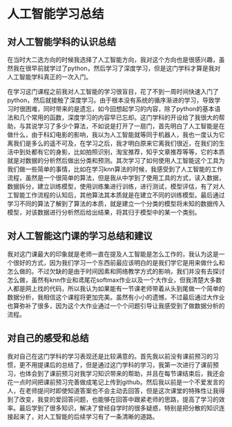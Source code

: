 # 人工智能学习总结

## 对人工智能学科的认识总结

在当时大二选方向的时候我选择了人工智能方向，我对这个方向也是很感兴趣，虽然我在很早前就学过了python，然后学习了深度学习，但是这门学科才算是我对人工智能学科真正的一次入门。

在学习这门课程之前我对人工智能的学习很盲目，花了不到一周时间快速入门了python，然后就接触了深度学习。由于根本没有系统的循序渐进的学习，导致学习时很困难，同时带来的是遗忘，如今回想起学习的内容，除了python的基本语法和几个常用的函数，深度学习的内容早已忘却。这门学科的开设给了我很大的帮助，与其说学习了多少个算法，不如说是打开了一扇门，首先明白了人工智能是在做什么，由于科幻电影的影响，我以为人工智能就等同于机器人，我也一度认为它离我们是多么的遥不可及，在学习之后，我才明白原来它离我们很近，在我们的生活中到处都有它的身影，比如拍照识别，淘宝推荐，知乎文章推荐等等，它的本质就是对数据的分析然后做出分类和预测。其次学习了如何使用人工智能这个工具为我们做一些简单的事情，比如在学习knn算法的时候，我感受到了人工智能的工作流程，虽然是一个很简单的算法，但是我从中学到了使用工具的方式，读入数据，数据拆分，建立训练模型，使用训练集进行训练，进行测试，模型评估，有了对人工智能工作流程的认知后，其他算法其本质就是在建立不同的训练模型。最后通过学习不同的算法了解到了算法的本质，就是建立一个分类的模型将未知的数据传入模型，对该数据进行分析然后给出结果，将其归于模型中的某一个类别。

## 对人工智能这门课的学习总结和建议

我对这门课最大的印象就是老师一直在提及人工智能是怎么工作的，我认为这是一个很好的方式，因为我们学习一个东西前最应该明白的是我们学它是用来做什么和怎么做的。不过欠缺的是由于时间因素和网络教学方式的影响，我们并没有去探讨怎么做，虽然有knn作业和鸢尾花softmax作业以及一个大作业，但我清楚大多数人都是网上找的代码，所以我认为如果能有一节课老师带着从头到尾做一个简单的数据分析，我相信这个课程将更加完美。虽然有小小的遗憾，不过最后通过大作业也算弥补了很多，因为这个大作业通过一个个问题引导让我感受到了做数据分析的流程。

## 对自己的感受和总结

我对自己在这门学科的学习表现还是比较满意的。首先我以前没有课前预习的习惯，更不用提课后的总结了，但是通过这门学科的学习，我第一次进行了课前预习，也体会到了课前预习对我学习知识带来的帮助，并且在每节课结束后，我还会花一点时间把课前预习完善做成笔记上传到github。然后我以前是一个不爱发言的人，在老师提问时即使知道答案也不会主动去回答，但是这次课堂的特殊性让我得到了改变，我变的爱回答问题，也能够在回答中跟紧老师的思路，提高了学习的效率。最后学到了很多知识，解决了曾经自学时的很多疑惑，特别是把分散的知识连接起来了，对人工智能的后续学习有了一条清晰的道路。